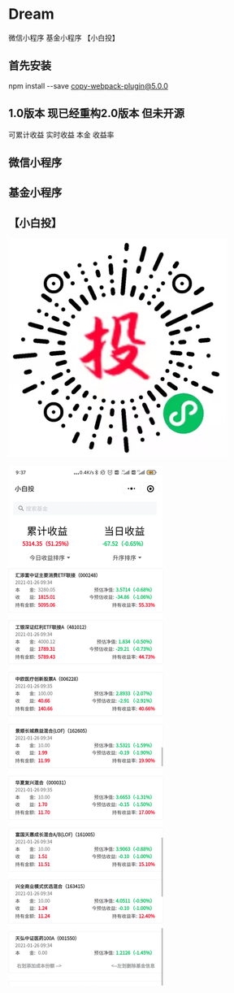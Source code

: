 # Dream
微信小程序   基金小程序 【小白投】

## 首先安装

 npm install --save  copy-webpack-plugin@5.0.0
 
 ## 1.0版本 现已经重构2.0版本 但未开源
 
  可累计收益 实时收益 本金 收益率
  
 ## 微信小程序 
 ## 基金小程序
 ## 【小白投】
 

 ![扫码体验](https://raw.githubusercontent.com/williamao/Dream/main/pages/image.png)
  
 ![示例](https://raw.githubusercontent.com/williamao/Dream/main/image.png)
 
 




